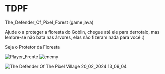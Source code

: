 # TDPF
The_Defender_Of_Pixel_Forest (game java)

Ajude o a proteger a floresta do Goblin, chegue até ele para derrotalo, mas lembre-se não bata nas árvores, elas não fizeram nada para você :)

Seja o Protetor da Floresta

![Player_Frente](https://github.com/ArturHSousa/The_Defender_Of_Pixel_Forest/assets/135179306/a3ab80e6-4c44-445d-9eac-3f54d03e083a) ![enemy](https://github.com/ArturHSousa/The_Defender_Of_Pixel_Forest/assets/135179306/81fb00d8-c01e-43ef-a3a7-e4c4065cdc43)


![The Defender Of The Pixel Village 20_02_2024 13_09_04](https://github.com/ArturHSousa/The_Defender_Of_Pixel_Forest/assets/135179306/677cf80c-085b-4be3-9589-ea21d34f9ba5)
